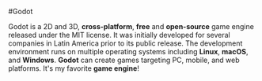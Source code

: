 #Godot

Godot is a 2D and 3D, **cross-platform**, **free** and **open-source** game engine released under the MIT license. It was initially developed for several companies in Latin America prior to its public release. The development environment runs on multiple operating systems including **Linux**, **macOS**, and **Windows**. **Godot** can create games targeting PC, mobile, and web platforms.
It's my favorite **game engine**!